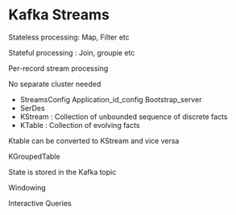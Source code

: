 # Kafka Streams


Stateless processing: Map, Filter etc

Stateful processing : Join, groupie etc


Per-record stream processing

No separate cluster needed


- StreamsConfig
	Application_id_config
	Bootstrap_server
- SerDes
- KStream : Collection of unbounded sequence of discrete facts
- KTable : Collection of evolving facts

Ktable can be converted to KStream and vice versa

KGroupedTable

State is stored in the Kafka topic

Windowing

Interactive Queries